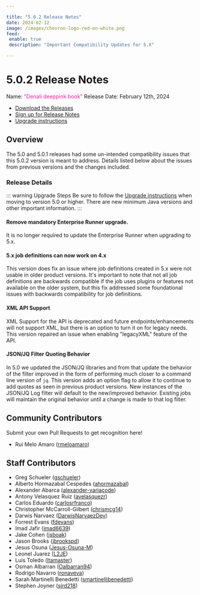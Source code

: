 ```yaml
---

title: "5.0.2 Release Notes"
date: 2024-02-12
image: /images/chevron-logo-red-on-white.png
feed:
 enable: true
 description: "Important Compatibility Updates for 5.X"

---
```


# 5.0.2 Release Notes

Name: <span style="color: deeppink"><span class="glyphicon glyphicon-book"></span> "Denali deeppink book"</span>
Release Date: February 12th, 2024

- [Download the Releases](https://download.rundeck.com/)
- [Sign up for Release Notes](https://www.rundeck.com/release-notes-signup)
- [Upgrade instructions](/upgrading/)

## Overview

The 5.0 and 5.0.1 releases had some un-intended compatibility issues that this 5.0.2 version is meant to address.  Details listed below about the issues from previous versions and the changes included.

### Release Details

::: warning Upgrade Steps
Be sure to follow the [Upgrade instructions](/upgrading/) when moving to version 5.0 or higher.  There are new minimum Java versions and other important information.
:::

#### Remove mandatory Enterprise Runner upgrade.

It is no longer required to update the Enterprise Runner when upgrading to 5.x.

#### 5.x job definitions can now work on 4.x

This version does fix an issue where job definitions created in 5.x were not usable in older product versions.  It's important to note that not all job definitions are backwards compatible if the job uses plugins or features not available on the older system, but this fix addressed some foundational issues with backwards compatibility for job definitions.

#### XML API Support
XML Support for the API is deprecated and future endpoints/enhancements will not support XML, but there is an option to turn it on for legacy needs.  This version repaired an issue when enabling "legacyXML" feature of the API.

#### JSON/JQ Filter Quoting Behavior

In 5.0 we updated the JSON/JQ libraries and from that update the behavior of the filter improved in the form of performing much closer to a command line version of `jq`.  This version adds an option flag to allow it to continue to add quotes as seen in previous product versions.  New instances of the JSON/JQ Log filter will default to the new/improved behavior.  Existing jobs will maintain the original behavior until a change is made to that log filter.


## Community Contributors

Submit your own Pull Requests to get recognition here!

* Rui Melo Amaro ([rmeloamaro](https://github.com/rmeloamaro))


## Staff Contributors

* Greg Schueler ([gschueler](https://github.com/gschueler))
* Alberto Hormazabal Cespedes ([ahormazabal](https://github.com/ahormazabal))
* Alexander Abarca ([alexander-variacode](https://github.com/alexander-variacode))
* Antony Velasquez Ruiz ([avelasquezr](https://github.com/avelasquezr))
* Carlos Eduardo ([carlosrfranco](https://github.com/carlosrfranco))
* Christopher McCarroll-Gilbert ([chrismcg14](https://github.com/chrismcg14))
* Darwis Narvaez ([DarwisNarvaezDev](https://github.com/DarwisNarvaezDev))
* Forrest Evans ([fdevans](https://github.com/fdevans))
* Imad Jafir ([imad6639](https://github.com/imad6639))
* Jake Cohen ([jsboak](https://github.com/jsboak))
* Jason Brooks ([jbrookspd](https://github.com/jbrookspd))
* Jesus Osuna ([Jesus-Osuna-M](https://github.com/Jesus-Osuna-M))
* Leonel Juarez ([L2JE](https://github.com/L2JE))
* Luis Toledo ([ltamaster](https://github.com/ltamaster))
* Osman Albarran ([Oalbarran94](https://github.com/Oalbarran94))
* Rodrigo Navarro ([ronaveva](https://github.com/ronaveva))
* Sarah Martinelli Benedetti ([smartinellibenedetti](https://github.com/smartinellibenedetti))
* Stephen Joyner ([sjrd218](https://github.com/sjrd218))
